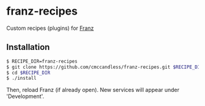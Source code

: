 # franz-recipes
Custom recipes (plugins) for [Franz](http://meetfranz.com)

## Installation

```Bash
$ RECIPE_DIR=franz-recipes
$ git clone https://github.com/cmccandless/franz-recipes.git $RECIPE_DIR
$ cd $RECIPE_DIR
$ ./install
```

Then, reload Franz (if already open). New services will appear under 'Development'.
